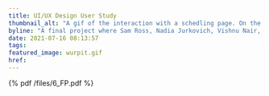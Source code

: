 ```yaml
---
title: UI/UX Design User Study
thumbnail_alt: "A gif of the interaction with a schedling page. On the first page, circular progress arcs can be seen on the left depicting the user's progress through their major. Then, on the right, an interactive checklist depicts which requirement(s) are needed to satisfy different track requirements for the student. On the page to the right, a weekly planner is shown on the right and a shortlist of classes can be filtered and searched on the left."
byline: "A final project where Sam Ross, Nadia Jurkovich, Vishnu Nair, and myself conducted user studies, designed, and iterated on an idea for a new course scheduling interface."
date: 2021-07-16 08:13:57
tags:
featured_image: wurpit.gif
href:
---
```

{% pdf /files/6_FP.pdf %}
